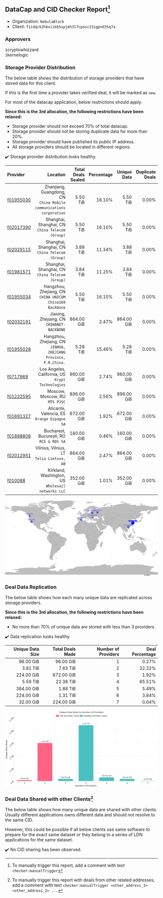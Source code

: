 ## DataCap and CID Checker Report[^1]
 - Organization: `NebulaBlock`
 - Client: `f1idqck2hbviikb5xpjmh3l7cposc23igpnd35q7a`
### Approvers
`1`cryptowhizzard<br/>`1`kernelogic

### Storage Provider Distribution
The below table shows the distribution of storage providers that have stored data for this client.

If this is the first time a provider takes verified deal, it will be marked as `new`.

For most of the datacap application, below restrictions should apply.

**Since this is the 3rd allocation, the following restrictions have been relaxed:**
 - Storage provider should not exceed 70% of total datacap.
 - Storage provider should not be storing duplicate data for more than 20%.
 - Storage provider should have published its public IP address.
 - All storage providers should be located in different regions.

✔️ Storage provider distribution looks healthy.

| Provider                                              |                                                               Location | Total Deals Sealed | Percentage | Unique Data | Duplicate Deals |
| :---------------------------------------------------- | ---------------------------------------------------------------------: | -----------------: | ---------: | ----------: | --------------: |
| [f01955030](https://filfox.info/en/address/f01955030) | Zhanjiang, Guangdong, CN<br/>`China Mobile communications corporation` |           5.50 TiB |     16.10% |    5.50 TiB |           0.00% |
| [f02017390](https://filfox.info/en/address/f02017390) |                     Shanghai, Shanghai, CN<br/>`China Telecom (Group)` |           5.50 TiB |     16.10% |    5.50 TiB |           0.00% |
| [f02029115](https://filfox.info/en/address/f02029115) |                     Shanghai, Shanghai, CN<br/>`China Telecom (Group)` |           3.88 TiB |     11.34% |    3.88 TiB |           0.00% |
| [f01981571](https://filfox.info/en/address/f01981571) |                     Shanghai, Shanghai, CN<br/>`China Telecom (Group)` |           3.84 TiB |     11.25% |    3.84 TiB |           0.00% |
| [f01955034](https://filfox.info/en/address/f01955034) |            Hangzhou, Zhejiang, CN<br/>`CHINA UNICOM China169 Backbone` |           5.50 TiB |     16.10% |    5.50 TiB |           0.00% |
| [f02032191](https://filfox.info/en/address/f02032191) |                          Jiaxing, Zhejiang, CN<br/>`CHINANET-BACKBONE` |         864.00 GiB |      2.47% |  864.00 GiB |           0.00% |
| [f01955028](https://filfox.info/en/address/f01955028) |     Hangzhou, Zhejiang, CN<br/>`JINHUA, ZHEJIANG Province, P.R.China.` |           5.28 TiB |     15.46% |    5.28 TiB |           0.00% |
| [f0717969](https://filfox.info/en/address/f0717969)   |                   Los Angeles, California, US<br/>`Krypt Technologies` |         960.00 GiB |      2.74% |  960.00 GiB |           0.00% |
| [f01222595](https://filfox.info/en/address/f01222595) |                                      Moscow, Moscow, RU<br/>`MTS PJSC` |         896.00 GiB |      2.56% |  896.00 GiB |           0.00% |
| [f01691327](https://filfox.info/en/address/f01691327) |                         Alicante, Valencia, ES<br/>`Orange Espagne SA` |         672.00 GiB |      1.92% |  672.00 GiB |           0.00% |
| [f01888808](https://filfox.info/en/address/f01888808) |                            Bucharest, București, RO<br/>`RCS & RDS SA` |         160.00 GiB |      0.46% |  160.00 GiB |           0.00% |
| [f02012951](https://filfox.info/en/address/f02012951) |                           Vilnius, Vilnius, LT<br/>`Telia Lietuva, AB` |         864.00 GiB |      2.47% |  864.00 GiB |           0.00% |
| [f010088](https://filfox.info/en/address/f010088)     |                  Kirkland, Washington, US<br/>`Wholesail networks LLC` |         352.00 GiB |      1.01% |  352.00 GiB |           0.00% |

<img src="https://raw.githubusercontent.com/data-preservation-programs/filplus-checker-assets/main/filecoin-project/filecoin-plus-large-datasets/issues/1532/1679830970684.png"/>

### Deal Data Replication
The below table shows how each many unique data are replicated across storage providers.


**Since this is the 3rd allocation, the following restrictions have been relaxed:**
- No more than 70% of unique data are stored with less than 3 providers.

✔️ Data replication looks healthy.

| Unique Data Size | Total Deals Made | Number of Providers | Deal Percentage |
| ---------------: | ---------------: | ------------------: | --------------: |
|        96.00 GiB |        96.00 GiB |                   1 |           0.27% |
|         3.81 TiB |         7.63 TiB |                   2 |          22.32% |
|       224.00 GiB |       672.00 GiB |                   3 |           1.92% |
|         5.59 TiB |        22.38 TiB |                   4 |          65.51% |
|       384.00 GiB |         1.88 TiB |                   5 |           5.49% |
|       224.00 GiB |         1.31 TiB |                   6 |           3.84% |
|        32.00 GiB |       224.00 GiB |                   7 |           0.64% |

<img src="https://raw.githubusercontent.com/data-preservation-programs/filplus-checker-assets/main/filecoin-project/filecoin-plus-large-datasets/issues/1532/1679830971802.png"/>

### Deal Data Shared with other Clients[^3]
The below table shows how many unique data are shared with other clients.
Usually different applications owns different data and should not resolve to the same CID.

However, this could be possible if all below clients use same software to prepare for the exact same dataset or they belong to a series of LDN applications for the same dataset.

✔️ No CID sharing has been observed.

[^1]: To manually trigger this report, add a comment with text `checker:manualTrigger`

[^2]: Deals from those addresses are combined into this report as they are specified with `checker:manualTrigger`

[^3]: To manually trigger this report with deals from other related addresses, add a comment with text `checker:manualTrigger <other_address_1> <other_address_2> ...`
